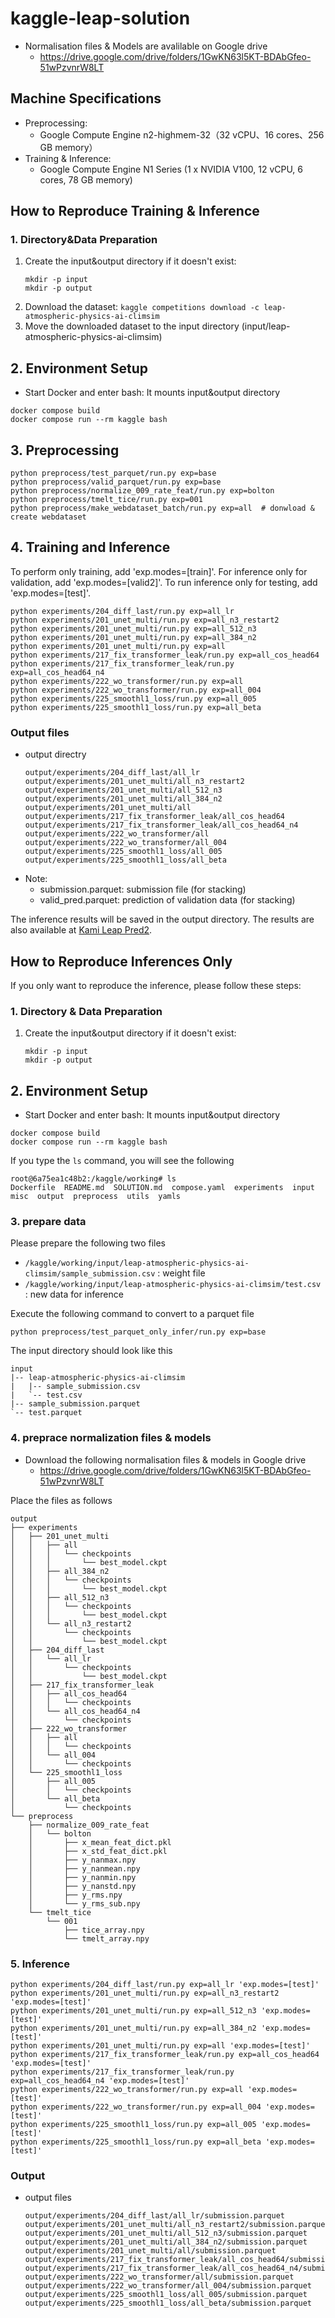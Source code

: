 # kaggle-leap-solution

- Normalisation files & Models are avalilable on Google drive
    - https://drive.google.com/drive/folders/1GwKN63l5KT-BDAbGfeo-51wPzvnrW8LT

## Machine Specifications

- Preprocessing: 
    - Google Compute Engine n2-highmem-32（32 vCPU、16 cores、256 GB memory）
- Training & Inference: 
    - Google Compute Engine N1 Series (1 x NVIDIA V100, 12 vCPU, 6 cores, 78 GB memory)


## How to Reproduce Training & Inference
### 1. Directory&Data Preparation

1. Create the input&output directory if it doesn't exist:
    ```
    mkdir -p input
    mkdir -p output
    ```
2. Download the dataset: `kaggle competitions download -c leap-atmospheric-physics-ai-climsim`
3. Move the downloaded dataset to the input directory (input/leap-atmospheric-physics-ai-climsim)


## 2. Environment Setup
- Start Docker and enter bash:
    It mounts input&output directory
```
docker compose build
docker compose run --rm kaggle bash 
```

## 3. Preprocessing 

```
python preprocess/test_parquet/run.py exp=base
python preprocess/valid_parquet/run.py exp=base
python preprocess/normalize_009_rate_feat/run.py exp=bolton
python preprocess/tmelt_tice/run.py exp=001 
python preprocess/make_webdataset_batch/run.py exp=all  # donwload & create webdataset
```

## 4. Training and Inference
To perform only training, add 'exp.modes=[train]'.
For inference only for validation, add 'exp.modes=[valid2]'.
To run inference only for testing, add 'exp.modes=[test]'.
```
python experiments/204_diff_last/run.py exp=all_lr
python experiments/201_unet_multi/run.py exp=all_n3_restart2
python experiments/201_unet_multi/run.py exp=all_512_n3
python experiments/201_unet_multi/run.py exp=all_384_n2
python experiments/201_unet_multi/run.py exp=all
python experiments/217_fix_transformer_leak/run.py exp=all_cos_head64
python experiments/217_fix_transformer_leak/run.py exp=all_cos_head64_n4
python experiments/222_wo_transformer/run.py exp=all
python experiments/222_wo_transformer/run.py exp=all_004
python experiments/225_smoothl1_loss/run.py exp=all_005
python experiments/225_smoothl1_loss/run.py exp=all_beta
```


### Output files
- output directry
    ```
    output/experiments/204_diff_last/all_lr
    output/experiments/201_unet_multi/all_n3_restart2
    output/experiments/201_unet_multi/all_512_n3
    output/experiments/201_unet_multi/all_384_n2
    output/experiments/201_unet_multi/all
    output/experiments/217_fix_transformer_leak/all_cos_head64
    output/experiments/217_fix_transformer_leak/all_cos_head64_n4
    output/experiments/222_wo_transformer/all
    output/experiments/222_wo_transformer/all_004
    output/experiments/225_smoothl1_loss/all_005
    output/experiments/225_smoothl1_loss/all_beta
    ```                        
- Note:
    - submission.parquet: submission file (for stacking)
    - valid_pred.parquet: prediction of validation data (for stacking)

The inference results will be saved in the output directory. The results are also available at [Kami Leap Pred2](https://www.kaggle.com/datasets/kami634/kami-leap-pred2).


## How to Reproduce Inferences Only
If you only want to reproduce the inference, please follow these steps:

### 1. Directory & Data Preparation
1. Create the input&output directory if it doesn't exist:
    ```
    mkdir -p input
    mkdir -p output
    ```

## 2. Environment Setup
- Start Docker and enter bash:
    It mounts input&output directory
```
docker compose build
docker compose run --rm kaggle bash 
```

If you type the `ls` command, you will see the following
```
root@6a75ea1c48b2:/kaggle/working# ls
Dockerfile  README.md  SOLUTION.md  compose.yaml  experiments  input  misc  output  preprocess  utils  yamls
```

### 3. prepare data
Please prepare the following two files
- `/kaggle/working/input/leap-atmospheric-physics-ai-climsim/sample_submission.csv` : weight file
- `/kaggle/working/input/leap-atmospheric-physics-ai-climsim/test.csv` : new data for inference

Execute the following command to convert to a parquet file
```
python preprocess/test_parquet_only_infer/run.py exp=base
```

The input directory should look like this
```
input
|-- leap-atmospheric-physics-ai-climsim
|   |-- sample_submission.csv
|   `-- test.csv
|-- sample_submission.parquet
`-- test.parquet
```

### 4. preprace normalization files & models
- Download the following normalisation files & models in Google drive
    - https://drive.google.com/drive/folders/1GwKN63l5KT-BDAbGfeo-51wPzvnrW8LT

Place the files as follows
```
output
├── experiments
│   ├── 201_unet_multi
│   │   ├── all
│   │   │   └── checkpoints
│   │   │       └── best_model.ckpt
│   │   ├── all_384_n2
│   │   │   └── checkpoints
│   │   │       └── best_model.ckpt
│   │   ├── all_512_n3
│   │   │   └── checkpoints
│   │   │       └── best_model.ckpt
│   │   └── all_n3_restart2
│   │       └── checkpoints
│   │           └── best_model.ckpt
│   ├── 204_diff_last
│   │   └── all_lr
│   │       └── checkpoints
│   │           └── best_model.ckpt
│   ├── 217_fix_transformer_leak
│   │   ├── all_cos_head64
│   │   │   └── checkpoints
│   │   └── all_cos_head64_n4
│   │       └── checkpoints
│   ├── 222_wo_transformer
│   │   ├── all
│   │   │   └── checkpoints
│   │   └── all_004
│   │       └── checkpoints
│   └── 225_smoothl1_loss
│       ├── all_005
│       │   └── checkpoints
│       └── all_beta
│           └── checkpoints
└── preprocess
    ├── normalize_009_rate_feat
    │   └── bolton
    │       ├── x_mean_feat_dict.pkl
    │       ├── x_std_feat_dict.pkl
    │       ├── y_nanmax.npy
    │       ├── y_nanmean.npy
    │       ├── y_nanmin.npy
    │       ├── y_nanstd.npy
    │       ├── y_rms.npy
    │       └── y_rms_sub.npy
    └── tmelt_tice
        └── 001
            ├── tice_array.npy
            └── tmelt_array.npy
```


### 5. Inference

```
python experiments/204_diff_last/run.py exp=all_lr 'exp.modes=[test]'
python experiments/201_unet_multi/run.py exp=all_n3_restart2 'exp.modes=[test]'
python experiments/201_unet_multi/run.py exp=all_512_n3 'exp.modes=[test]'
python experiments/201_unet_multi/run.py exp=all_384_n2 'exp.modes=[test]'
python experiments/201_unet_multi/run.py exp=all 'exp.modes=[test]'
python experiments/217_fix_transformer_leak/run.py exp=all_cos_head64 'exp.modes=[test]'
python experiments/217_fix_transformer_leak/run.py exp=all_cos_head64_n4 'exp.modes=[test]'
python experiments/222_wo_transformer/run.py exp=all 'exp.modes=[test]'
python experiments/222_wo_transformer/run.py exp=all_004 'exp.modes=[test]'
python experiments/225_smoothl1_loss/run.py exp=all_005 'exp.modes=[test]'
python experiments/225_smoothl1_loss/run.py exp=all_beta 'exp.modes=[test]'
```

### Output
- output files
    ```
    output/experiments/204_diff_last/all_lr/submission.parquet
    output/experiments/201_unet_multi/all_n3_restart2/submission.parquet
    output/experiments/201_unet_multi/all_512_n3/submission.parquet
    output/experiments/201_unet_multi/all_384_n2/submission.parquet
    output/experiments/201_unet_multi/all/submission.parquet
    output/experiments/217_fix_transformer_leak/all_cos_head64/submission.parquet
    output/experiments/217_fix_transformer_leak/all_cos_head64_n4/submission.parquet
    output/experiments/222_wo_transformer/all/submission.parquet
    output/experiments/222_wo_transformer/all_004/submission.parquet
    output/experiments/225_smoothl1_loss/all_005/submission.parquet
    output/experiments/225_smoothl1_loss/all_beta/submission.parquet
    ```                        